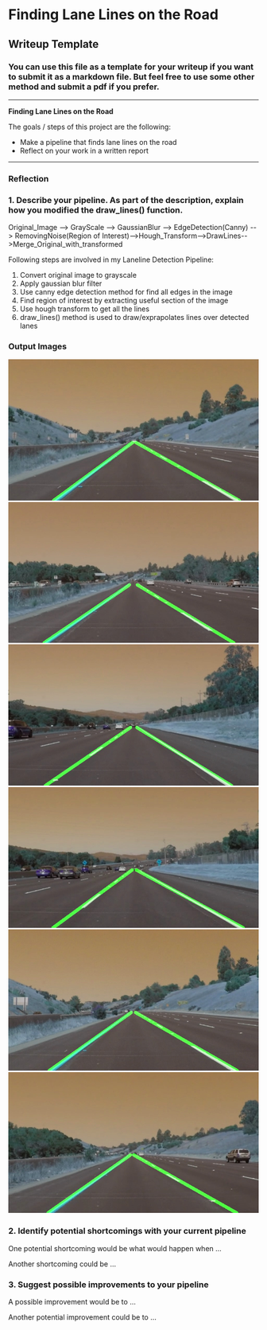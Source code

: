 # **Finding Lane Lines on the Road** 

## Writeup Template

### You can use this file as a template for your writeup if you want to submit it as a markdown file. But feel free to use some other method and submit a pdf if you prefer.

---

**Finding Lane Lines on the Road**

The goals / steps of this project are the following:
* Make a pipeline that finds lane lines on the road
* Reflect on your work in a written report


[//]: # (Image References)

[image1]: ./test_images_output/result_1.jpg "Result1"
[image2]: ./test_images_output/result_2.jpg "Result2"
[image3]: ./test_images_output/result_3.jpg "Result3"
[image4]: ./test_images_output/result_4.jpg "Result4"
[image5]: ./test_images_output/result_5.jpg "Result5"
[image6]: ./test_images_output/result_6.jpg "Result6"


---

### Reflection

### 1. Describe your pipeline. As part of the description, explain how you modified the draw_lines() function.

Original_Image --> GrayScale --> GaussianBlur --> EdgeDetection(Canny) --> RemovingNoise(Region of Interest)-->Hough_Transform-->DrawLines-->Merge_Original_with_transformed

Following steps are involved in my Laneline Detection Pipeline:
 1. Convert original image to grayscale
 2. Apply gaussian blur filter
 3. Use canny edge detection method for find all edges in the image
 4. Find region of interest by extracting useful section of the image
 5. Use hough transform to get all the lines
 6. draw_lines() method is used to draw/exprapolates lines over detected lanes


### Output Images
![alt text][image1]
![alt text][image2]
![alt text][image3]
![alt text][image4]
![alt text][image5]
![alt text][image6]


### 2. Identify potential shortcomings with your current pipeline


One potential shortcoming would be what would happen when ... 

Another shortcoming could be ...


### 3. Suggest possible improvements to your pipeline

A possible improvement would be to ...

Another potential improvement could be to ...
